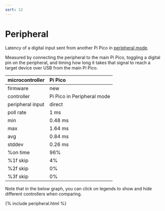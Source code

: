 ```yaml
---
sort: 12
---
```


# Peripheral

Latency of a digital input sent from another Pi Pico in [peripheral mode](https://santroller.tangentmc.net/wiring_guides/peripheral.html).

Measured by connecting the peripheral to the main Pi Pico, toggling a digital pin on the peripheral, and timing how long it takes that signal to reach a target device over USB from the main Pi Pico.

| microcontroller  | Pi Pico                    |
| :--------------- | :------------------------- |
| firmware         | new                        |
| controller       | Pi Pico in Peripheral mode |
| peripheral input | direct                     |
| poll rate        | 1 ms                       |
| min              | 0.48 ms                    |
| max              | 1.64 ms                    |
| avg              | 0.84 ms                    |
| stddev           | 0.26 ms                    |
| %on time         | 96%                        |
| %1f skip         | 4%                         |
| %2f skip         | 0%                         |
| %3f skip         | 0%                         |

Note that in the below graph, you can click on legends to show and hide different controllers when comparing.

{% include peripheral.html %}

